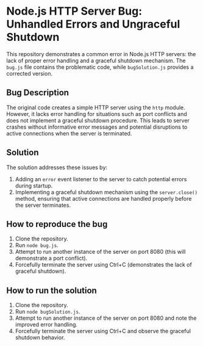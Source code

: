 # Node.js HTTP Server Bug: Unhandled Errors and Ungraceful Shutdown

This repository demonstrates a common error in Node.js HTTP servers: the lack of proper error handling and a graceful shutdown mechanism.  The `bug.js` file contains the problematic code, while `bugSolution.js` provides a corrected version.

## Bug Description

The original code creates a simple HTTP server using the `http` module. However, it lacks error handling for situations such as port conflicts and does not implement a graceful shutdown procedure. This leads to server crashes without informative error messages and potential disruptions to active connections when the server is terminated.

## Solution

The solution addresses these issues by:

1.  Adding an `error` event listener to the server to catch potential errors during startup.
2.  Implementing a graceful shutdown mechanism using the `server.close()` method, ensuring that active connections are handled properly before the server terminates.

## How to reproduce the bug

1.  Clone the repository.
2.  Run `node bug.js`.
3.  Attempt to run another instance of the server on port 8080 (this will demonstrate a port conflict).
4.  Forcefully terminate the server using Ctrl+C (demonstrates the lack of graceful shutdown).

## How to run the solution

1.  Clone the repository.
2.  Run `node bugSolution.js`.
3.  Attempt to run another instance of the server on port 8080 and note the improved error handling.
4.  Forcefully terminate the server using Ctrl+C and observe the graceful shutdown behavior.